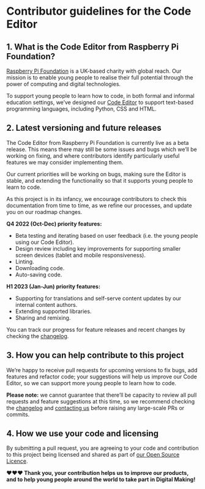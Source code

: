 # Contributor guidelines for the Code Editor

## 1. What is the Code Editor from Raspberry Pi Foundation?

[Raspberry Pi Foundation](https://www.raspberrypi.org/about/) is a UK-based charity with global reach. Our mission is to enable young people to realise their full potential through the power of computing and digital technologies.

To support young people to learn how to code, in both formal and informal education settings, we’ve designed our [Code Editor][production] to support text-based programming languages, including Python, CSS and HTML.

## 2. Latest versioning and future releases

The Code Editor from Raspberry Pi Foundation is currently live as a beta release. This means there may still be some issues and bugs which we’ll be working on fixing, and where contributors identify particularly useful features we may consider implementing them. 

Our current priorities will be working on bugs, making sure the Editor is stable, and extending the functionality so that it supports young people to learn to code.

As this project is in its infancy, we encourage contributors to check this documentation from time to time, as we refine our processes, and update you on our roadmap changes.

**Q4 2022 (Oct-Dec)  priority features:**
- Beta testing and iterating based on user feedback (i.e. the young people using our Code Editor).
- Design review including key improvements for supporting smaller screen devices (tablet and mobile responsiveness).
- Linting.
- Downloading code.
- Auto-saving code.

**H1 2023 (Jan-Jun) priority features:**
- Supporting for translations and self-serve content updates by our internal content authors.
- Extending supported libraries.
- Sharing and remixing.

You can track our progress for feature releases and recent changes by checking the [changelog].

## 3. How you can help contribute to this project

We’re happy to receive pull requests for upcoming versions to fix bugs, add features and refactor code; your suggestions will help us improve our Code Editor, so we can support more young people to learn how to code. 

**Please note:** we cannot guarantee that there’ll be capacity to review all pull requests and feature suggestions at this time, so we recommend checking the [changelog] and [contacting us](mailto:web@raspberrypi.org) before raising any large-scale PRs or commits.



## 4. How we use your code and licensing

By submitting a pull request, you are agreeing to your code and contribution to this project being licensed and shared as part of [our Open Source Licence][licence].
 
**♥️♥️♥️  Thank you, your contribution helps us to improve our products, and to help young people around the world to take part in Digital Making!**

[production]: https://editor.raspberrypi.org
[readme]: /README.md
[changelog]: /CHANGELOG.md
[licence]: /COPYRIGHT

